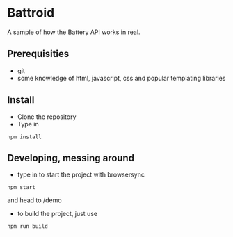 # Battroid
A sample of how the Battery API works in real.

## Prerequisities
- git
- some knowledge of html, javascript, css and popular templating libraries

## Install
- Clone the repository
- Type in
```
npm install
```

## Developing, messing around
- type in to start the project with browsersync
```
npm start
```
and head to /demo

- to build the project, just use
```
npm run build
```